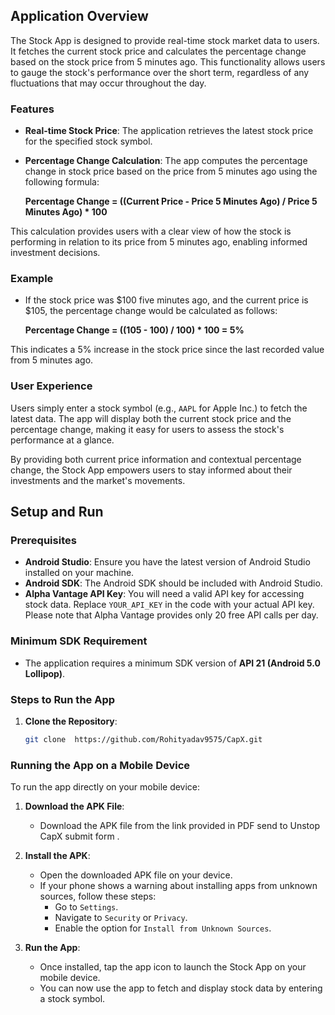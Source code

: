 ## Application Overview

The Stock App is designed to provide real-time stock market data to users. It fetches the current stock price and calculates the percentage change based on the stock price from 5 minutes ago. This functionality allows users to gauge the stock's performance over the short term, regardless of any fluctuations that may occur throughout the day.

### Features

- **Real-time Stock Price**: The application retrieves the latest stock price for the specified stock symbol.

- **Percentage Change Calculation**: The app computes the percentage change in stock price based on the price from 5 minutes ago using the following formula:

  **Percentage Change = ((Current Price - Price 5 Minutes Ago) / Price 5 Minutes Ago) * 100**

This calculation provides users with a clear view of how the stock is performing in relation to its price from 5 minutes ago, enabling informed investment decisions.

### Example

- If the stock price was $100 five minutes ago, and the current price is $105, the percentage change would be calculated as follows:

  **Percentage Change = ((105 - 100) / 100) * 100 = 5%**

This indicates a 5% increase in the stock price since the last recorded value from 5 minutes ago.

### User Experience

Users simply enter a stock symbol (e.g., `AAPL` for Apple Inc.) to fetch the latest data. The app will display both the current stock price and the percentage change, making it easy for users to assess the stock's performance at a glance.

By providing both current price information and contextual percentage change, the Stock App empowers users to stay informed about their investments and the market's movements.
## Setup and Run

### Prerequisites
- **Android Studio**: Ensure you have the latest version of Android Studio installed on your machine.
- **Android SDK**: The Android SDK should be included with Android Studio.
- **Alpha Vantage API Key**: You will need a valid API key for accessing stock data. Replace `YOUR_API_KEY` in the code with your actual API key. Please note that Alpha Vantage provides only 20 free API calls per day.

### Minimum SDK Requirement
- The application requires a minimum SDK version of **API 21 (Android 5.0 Lollipop)**.

### Steps to Run the App

1. **Clone the Repository**:
   ```bash
   git clone  https://github.com/Rohityadav9575/CapX.git

### Running the App on a Mobile Device

To run the app directly on your mobile device:

1. **Download the APK File**:
   - Download the APK file from the link provided in PDF send to Unstop CapX submit form .

2. **Install the APK**:
   - Open the downloaded APK file on your device.
   - If your phone shows a warning about installing apps from unknown sources, follow these steps:
     - Go to `Settings`.
     - Navigate to `Security` or `Privacy`.
     - Enable the option for `Install from Unknown Sources`.

3. **Run the App**:
   - Once installed, tap the app icon to launch the Stock App on your mobile device.
   - You can now use the app to fetch and display stock data by entering a stock symbol.

